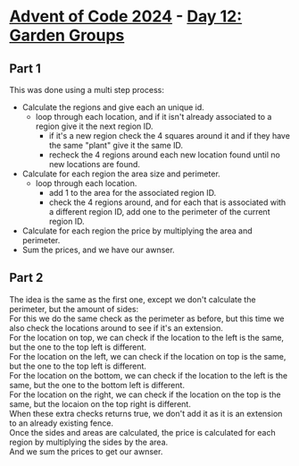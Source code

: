 # [Advent of Code 2024](../README.md) - [Day 12: Garden Groups](https://adventofcode.com/2024/day/12)

## Part 1
This was done using a multi step process:
- Calculate the regions and give each an unique id.
	- loop through each location, and if it isn't already associated to a region give it the next region ID.
		- if it's a new region check the 4 squares around it and if they have the same "plant" give it the same
		  ID.
		- recheck the 4 regions around each new location found until no new locations are found.
- Calculate for each region the area size and perimeter.
	- loop through each location.
		- add 1 to the area for the associated region ID.
		- check the 4 regions around, and for each that is associated with a different region ID, add
		  one to the perimeter of the current region ID.
- Calculate for each region the price by multiplying the area and perimeter.
- Sum the prices, and we have our awnser.

## Part 2
The idea is the same as the first one, except we don't calculate the perimeter, but the amount of sides:  
For this we do the same check as the perimeter as before, but this time we also check the locations around to see
if it's an extension.  
For the location on top, we can check if the location to the left is the same,
but the one to the top left is different.  
For the location on the left, we can check if the location on top is the same,
but the one to the top left is different.  
For the location on the bottom, we can check if the location to the left is the same,
but the one to the bottom left is different.  
For the location on the right, we can check if the location on the top is the same,
but the locaion on the top right is different.  
When these extra checks returns true, we don't add it as it is an extension to an already existing fence.  
Once the sides and areas are calculated, the price is calculated for each region by multiplying the sides by the area.  
And we sum the prices to get our awnser.